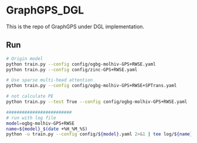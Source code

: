 # GraphGPS_DGL

This is the repo of GraphGPS under DGL implementation.

## Run
``` bash
# Origin model
python train.py --config config/ogbg-molhiv-GPS+RWSE.yaml
python train.py --config config/zinc-GPS+RWSE.yaml

# Use sparse multi-head attention
python train.py --config config/ogbg-molhiv-GPS+RWSE+SPTrans.yaml

# not calculate PE
python train.py --test True --config config/ogbg-molhiv-GPS+RWSE.yaml

#########################
# run with log file
model=ogbg-molhiv-GPS+RWSE
name=${model}_$(date +%H_%M_%S)
python -u train.py --config config/${model}.yaml 2>&1 | tee log/${name}.log 
```